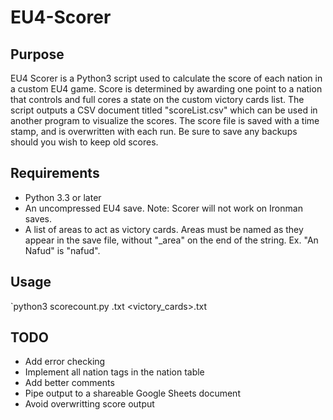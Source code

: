 # EU4-Scorer
## Purpose
EU4 Scorer is a Python3 script used to calculate the score of each nation in a custom EU4 game. Score is determined by awarding one point to a nation that controls and full cores a state on the custom victory cards list. The script outputs a CSV document titled "scoreList.csv" which can be used in another program to visualize the scores. The score file is saved with a time stamp, and is overwritten with each run. Be sure to save any backups should you wish to keep old scores. 

## Requirements
* Python 3.3 or later
* An uncompressed EU4 save. Note: Scorer will not work on Ironman saves. 
* A list of areas to act as victory cards. Areas must be named as they appear in the save file, without "_area" on the end of the string. Ex. "An Nafud" is "nafud".

## Usage

`python3 scorecount.py <save>.txt <victory_cards>.txt

## TODO
* Add error checking 
* Implement all nation tags in the nation table 
* Add better comments
* Pipe output to a shareable Google Sheets document 
* Avoid overwritting score output
